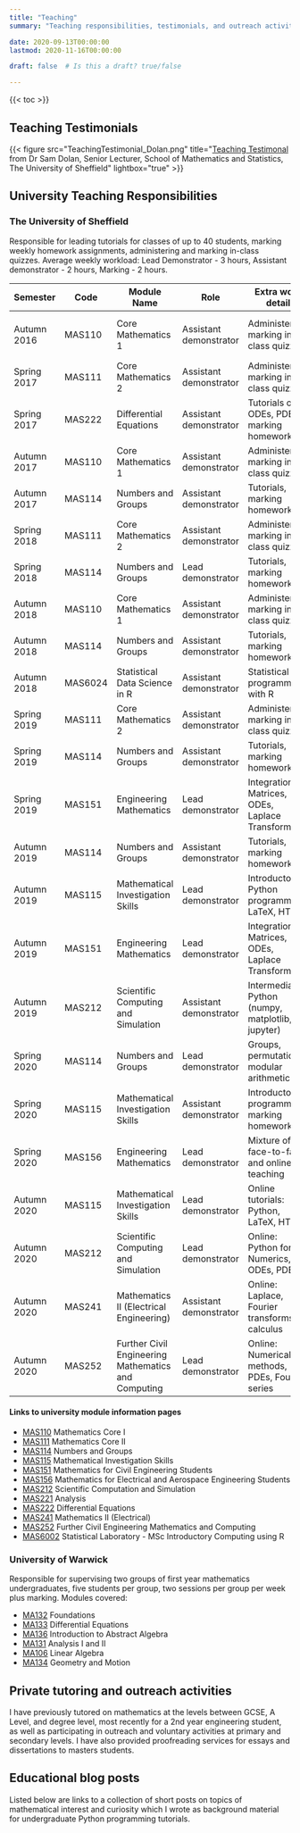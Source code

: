 ```yaml
---
title: "Teaching"
summary: "Teaching responsibilities, testimonials, and outreach activities"

date: 2020-09-13T00:00:00
lastmod: 2020-11-16T00:00:00

draft: false  # Is this a draft? true/false

---
```


{{< toc >}}

## Teaching Testimonials

{{< figure src="TeachingTestimonial_Dolan.png" title="[Teaching Testimonal](TeachingTestimonial_Dolan.pdf) from Dr Sam Dolan, Senior Lecturer, School of Mathematics and Statistics, The University of Sheffield" lightbox="true" >}}

## University Teaching Responsibilities

### The University of Sheffield

Responsible for leading tutorials for classes of up to 40 students, marking weekly homework assignments, administering and marking in-class quizzes.
Average weekly workload: Lead Demonstrator - 3 hours, Assistant demonstrator - 2 hours, Marking - 2 hours.

| Semester    | Code    | Module Name                                         | Role                   | Extra work detail                                | Class Size | Coworker                        | Course instructor    |
|-------------|---------|-----------------------------------------------------|------------------------|--------------------------------------------------|------------|---------------------------------|----------------------|
| Autumn 2016 | MAS110  | Core Mathematics 1                                  | Assistant demonstrator | Administering, marking in-class quizzes          | 2 x 30     | Simon Willerton, Paul Mitchener | Jayanta Manoharmayum |
| Spring 2017 | MAS111  | Core Mathematics 2                                  | Assistant demonstrator | Administering, marking in-class quizzes          | 30         | Ashley Willis                   | Frazer Jarvis        |
| Spring 2017 | MAS222  | Differential Equations                              | Assistant demonstrator | Tutorials on ODEs, PDEs; marking homework        | 20         | Alex Best                       | Elizabeth Winstanley |
| Autumn 2017 | MAS110  | Core Mathematics 1                                  | Assistant demonstrator | Administering, marking in-class quizzes          | 30         | Paul Mitchener                  | Jayanta Manoharmayum |
| Autumn 2017 | MAS114  | Numbers and Groups                                  | Assistant demonstrator | Tutorials, marking homework                      | 30         | Sam Marsh                       | James Cranch         |
| Spring 2018 | MAS111  | Core Mathematics 2                                  | Assistant demonstrator | Administering, marking in-class quizzes          | 30         | Ashley Willis                   | Frazer Jarvis        |
| Spring 2018 | MAS114  | Numbers and Groups                                  | Lead demonstrator      | Tutorials, marking homework                      | 30         | Rory Potter                     | Sam Marsh            |
| Autumn 2018 | MAS110  | Core Mathematics 1                                  | Assistant demonstrator | Administering, marking in-class quizzes          | 30         | Eleanor Stillman                | Jayanta Manoharmayum |
| Autumn 2018 | MAS114  | Numbers and Groups                                  | Assistant demonstrator | Tutorials, marking homework                      | 30         | Sam Marsh                       | James Cranch         |
| Autumn 2018 | MAS6024 | Statistical Data Science in R                       | Assistant demonstrator | Statistical programming with R                   | 40 MSc     | Kevin Walters                   | Kevin Walters        |
| Spring 2019 | MAS111  | Core Mathematics 2                                  | Assistant demonstrator | Administering, marking in-class quizzes          | 30         | Tobias Berger                   | Frazer Jarvis        |
| Spring 2019 | MAS114  | Numbers and Groups                                  | Assistant demonstrator | Tutorials, marking homework                      | 30         | Ariel Weiss                     | Sam Marsh            |
| Spring 2019 | MAS151  | Engineering Mathematics                             | Lead demonstrator      | Integration, Matrices, ODEs, Laplace Transform   | 40         | None                            | Koji Ohkitani        |
| Autumn 2019 | MAS114  | Numbers and Groups                                  | Assistant demonstrator | Tutorials, marking homework                      | 30         | Neil Dummigan                   | James Cranch         |
| Autumn 2019 | MAS115  | Mathematical Investigation Skills                   | Lead demonstrator      | Introductory Python programming, LaTeX, HTML     | 20         | Poppy Jeffries                  | Alexander Fletcher   |
| Autumn 2019 | MAS151  | Engineering Mathematics                             | Lead demonstrator      | Integration, Matrices, ODEs, Laplace Transform   | 40         | None                            | Elizabeth Winstanley |
| Autumn 2019 | MAS212  | Scientific Computing and Simulation                 | Assistant demonstrator | Intermediate Python (numpy, matplotlib, jupyter) | 15         | Sam Morgan                      | Sam Dolan            |
| Spring 2020 | MAS114  | Numbers and Groups                                  | Lead demonstrator      | Groups, permutations, modular arithmetic         | 30         | Eve Pound                       | Evgeny Shinder       |
| Spring 2020 | MAS115  | Mathematical Investigation Skills                   | Assistant demonstrator | Introductory R programming, marking homework     | 20         | Jordan Milner                   | Paul Blackwell       |
| Spring 2020 | MAS156  | Engineering Mathematics                             | Lead demonstrator      | Mixture of face-to-face and online teaching      | 40         | None                            | Elizabeth Winstanley |
| Autumn 2020 | MAS115  | Mathematical Investigation Skills                   | Lead demonstrator      | Online tutorials: Python, LaTeX, HTML            | 20         | Poppy Jeffries                  | Alexander Fletcher   |
| Autumn 2020 | MAS212  | Scientific Computing and Simulation                 | Lead demonstrator      | Online: Python for Numerics, ODEs, PDES          | 20         | Vinh Vu                         | Sam Dolan            |
| Autumn 2020 | MAS241  | Mathematics II (Electrical Engineering)             | Assistant demonstrator | Online: Laplace, Fourier transforms, calculus    | 40         | Koji Ohkitani                   | Koji Ohkitani        |
| Autumn 2020 | MAS252  | Further Civil Engineering Mathematics and Computing | Lead demonstrator      | Online: Numerical methods, PDEs, Fourier series  | 40         | Richard Daniel                  | Istvan Ballai        |

#### Links to university module information pages

- [MAS110] Mathematics Core I
- [MAS111] Mathematics Core II
- [MAS114] Numbers and Groups
- [MAS115] Mathematical Investigation Skills
- [MAS151] Mathematics for Civil Engineering Students
- [MAS156] Mathematics for Electrical and Aerospace Engineering Students
- [MAS212] Scientific Computation and Simulation
- [MAS221] Analysis
- [MAS222] Differential Equations
- [MAS241] Mathematics II (Electrical)
- [MAS252] Further Civil Engineering Mathematics and Computing
- [MAS6002] Statistical Laboratory - MSc Introductory Computing using R

[MAS110]: https://maths.dept.shef.ac.uk/maths/module_info_2020.html
[MAS111]: https://maths.dept.shef.ac.uk/maths/module_info_2024.html
[MAS114]: https://maths.dept.shef.ac.uk/maths/module_info_2036.html
[MAS115]: https://maths.dept.shef.ac.uk/maths/module_info_2178.html
[MAS151]: http://engmaths.group.shef.ac.uk/mas151/
[MAS156]: http://engmaths.group.shef.ac.uk/mas156/
[MAS212]: https://maths.dept.shef.ac.uk/maths/module_info_2218.html
[MAS221]: https://maths.dept.shef.ac.uk/maths/module_info_2100.html
[MAS222]: https://maths.dept.shef.ac.uk/maths/module_info_2104.html
[MAS241]: https://maths.dept.shef.ac.uk/maths/module_info_2405.html
[MAS252]: https://maths.dept.shef.ac.uk/maths/module_info_2409.html
[MAS6002]: https://maths.dept.shef.ac.uk/maths/module_info_2019.html

### University of Warwick

Responsible for supervising two groups of first year mathematics undergraduates, five students per group, two sessions per group per week plus marking.
Modules covered:

- [MA132] Foundations
- [MA133] Differential Equations
- [MA136] Introduction to Abstract Algebra
- [MA131] Analysis I and II
- [MA106] Linear Algebra
- [MA134] Geometry and Motion

[MA132]: https://warwick.ac.uk/fac/sci/maths/undergrad/ughandbook/year1/ma132/
[MA133]: https://warwick.ac.uk/fac/sci/maths/undergrad/ughandbook/year1/ma133/
[MA136]: https://warwick.ac.uk/fac/sci/maths/undergrad/ughandbook/year1/ma136/
[MA131]: https://warwick.ac.uk/fac/sci/maths/undergrad/ughandbook/year1/ma131/
[MA106]: https://warwick.ac.uk/fac/sci/maths/undergrad/ughandbook/year1/ma106/
[MA134]: https://warwick.ac.uk/fac/sci/maths/undergrad/ughandbook/year1/ma134/

## Private tutoring and outreach activities

I have previously tutored on mathematics at the levels between GCSE, A Level, and degree level, most recently for a 2nd year engineering student,
as well as participating in outreach and voluntary activities at primary and secondary levels.
I have also provided proofreading services for essays and dissertations to masters students.

## Educational blog posts

Listed below are links to a collection of short posts on topics of mathematical interest and curiosity which I wrote as background material for undergraduate Python programming tutorials.
